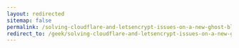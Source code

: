 ```yaml
---
layout: redirected
sitemap: false
permalink: /solving-cloudflare-and-letsencrypt-issues-on-a-new-ghost-blog/
redirect_to: /geek/solving-cloudflare-and-letsencrypt-issues-on-a-new-ghost-blog/
---
```

